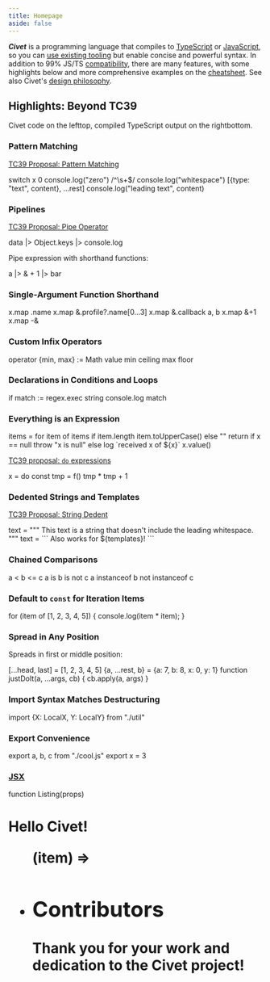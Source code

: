```yaml
---
title: Homepage
aside: false
---
```


<script setup>
  import Hero from './.vitepress/components/Hero.vue'
  import Contributors from './.vitepress/components/Contributors.vue'
  import Sponsors from './.vitepress/components/Sponsors.vue'
</script>

<Hero />

***Civet*** is a programming language that compiles to
[TypeScript](https://www.typescriptlang.org/) or
[JavaScript](https://developer.mozilla.org/en-US/docs/Web/JavaScript),
so you can [use existing tooling](/integrations)
but enable concise and powerful syntax.
In addition to 99% JS/TS [compatibility](/comparison), there are many
features, with some highlights below and more comprehensive examples
on the [cheatsheet](/cheatsheet).
See also Civet's [design philosophy](/philosophy).

## Highlights: Beyond TC39

Civet code on <span class="wide">the left</span><span class="narrow">top</span>,
compiled TypeScript output on
<span class="wide">the right</span><span class="narrow">bottom</span>.

### Pattern Matching

[TC39 Proposal: Pattern Matching](https://github.com/tc39/proposal-pattern-matching)

<Playground>
switch x
  0
    console.log("zero")
  /^\s+$/
    console.log("whitespace")
  [{type: "text", content}, ...rest]
    console.log("leading text", content)
</Playground>

### Pipelines

[TC39 Proposal: Pipe Operator](https://github.com/tc39/proposal-pipeline-operator)

<Playground>
data
  |> Object.keys
  |> console.log
</Playground>

Pipe expression with shorthand functions:

<Playground>
a |> & + 1 |> bar
</Playground>

### Single-Argument Function Shorthand

<Playground>
x.map .name
x.map &.profile?.name[0...3]
x.map &.callback a, b
x.map &+1
x.map -&
</Playground>

### Custom Infix Operators

<Playground>
operator {min, max} := Math
value min ceiling max floor
</Playground>

### Declarations in Conditions and Loops

<Playground>
if match := regex.exec string
  console.log match
</Playground>

### Everything is an Expression

<Playground>
items = for item of items
  if item.length
    item.toUpperCase()
  else
    "<empty>"
</Playground>

<Playground>
return
  if x == null
    throw "x is null"
  else
    log `received x of ${x}`
    x.value()
</Playground>

[TC39 proposal: `do` expressions](https://github.com/tc39/proposal-do-expressions)

<Playground>
x = do
  const tmp = f()
  tmp * tmp + 1
</Playground>


### Dedented Strings and Templates

[TC39 Proposal: String Dedent](https://github.com/tc39/proposal-string-dedent)

<Playground>
text = """
  This text is a string that doesn't include
  the leading whitespace.
"""
</Playground>

<Playground>
text = ```
  Also works for
  ${templates}!
```
</Playground>

### Chained Comparisons

<Playground>
a < b <= c
a is b is not c
a instanceof b not instanceof c
</Playground>

### Default to `const` for Iteration Items

<Playground>
for (item of [1, 2, 3, 4, 5]) {
  console.log(item * item);
}
</Playground>

### Spread in Any Position

Spreads in first or middle position:

<Playground>
[...head, last] = [1, 2, 3, 4, 5]
</Playground>

<Playground>
{a, ...rest, b} = {a: 7, b: 8, x: 0, y: 1}
</Playground>

<Playground>
function justDoIt(a, ...args, cb) {
  cb.apply(a, args)
}
</Playground>

### Import Syntax Matches Destructuring

<Playground>
import {X: LocalX, Y: LocalY} from "./util"
</Playground>

### Export Convenience

<Playground>
export a, b, c from "./cool.js"
export x = 3
</Playground>

### [JSX](/cheatsheet#jsx)

<Playground>
function Listing(props)
  <h1 #heading>Hello Civet!
  <ul .items>
    <For each=props.items>
      (item) =>
        <li .item {props.style}><Item {item}>
</Playground>

<Sponsors />

## Contributors

Thank you for your work and dedication to the Civet project!

<Contributors />
